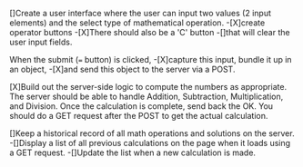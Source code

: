 []Create a user interface where the user can input two values (2 input elements) and the select type of mathematical operation. 
  -[X]create operator buttons
  -[X]There should also be a 'C' button 
      -[]that will clear the user input fields.

When the submit (`=` button) is clicked, 
  -[X]capture this input, bundle it up in an object, 
  -[X]and send this object to the server via a POST. 
  
  [X]Build out the server-side logic to compute the numbers as appropriate. The server should be able to handle Addition, Subtraction, Multiplication, and Division. Once the calculation is complete, send back the OK. You should do a GET request after the POST to get the actual calculation.

[]Keep a historical record of all math operations and solutions on the server. 
  -[]Display a list of all previous calculations on the page when it loads using a GET request. 
  -[]Update the list when a new calculation is made.
